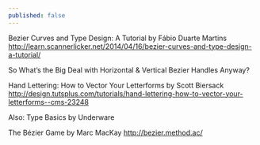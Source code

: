 ```yaml
---
published: false
---
```



Bezier Curves and Type Design: A Tutorial by Fábio Duarte Martins
http://learn.scannerlicker.net/2014/04/16/bezier-curves-and-type-design-a-tutorial/

So What’s the Big Deal with Horizontal & Vertical Bezier Handles Anyway? 

Hand Lettering: How to Vector Your Letterforms by Scott Biersack
http://design.tutsplus.com/tutorials/hand-lettering-how-to-vector-your-letterforms--cms-23248

Also: Type Basics by Underware

The Bézier Game by Marc MacKay
http://bezier.method.ac/
